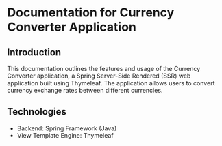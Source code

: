 # Documentation for Currency Converter Application

## Introduction

This documentation outlines the features and usage of the Currency Converter application, a Spring Server-Side Rendered (SSR) web application built using Thymeleaf. The application allows users to convert currency exchange rates between different currencies.

## Technologies

- Backend: Spring Framework (Java)
- View Template Engine: Thymeleaf
